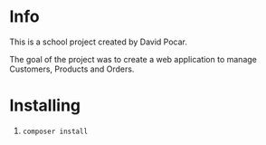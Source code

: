 # Info

This is a school project created by David Pocar.

The goal of the project was to create a web application to manage Customers, Products and Orders.

# Installing

1. `composer install`
